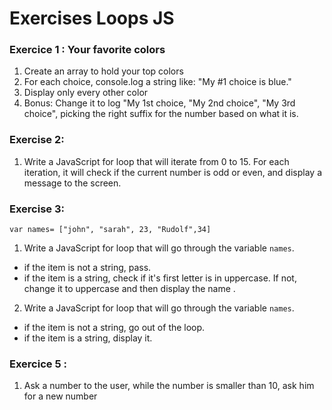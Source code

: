<!---Tags=["loops", "for", "while"]--->

# Exercises Loops JS

### Exercice 1 : Your favorite colors
1. Create an array to hold your top colors 
2. For each choice, console.log a string like: "My #1 choice is blue."
3. Display only every other color
3. Bonus: Change it to log "My 1st choice, "My 2nd choice", "My 3rd choice", picking the right suffix for the number based on what it is.

### Exercise 2:
1. Write a JavaScript for loop that will iterate from 0 to 15. For each iteration, it will check if the current number is odd or even, and display a message to the screen. 

### Exercise 3:
```
var names= ["john", "sarah", 23, "Rudolf",34]
```
1. Write a JavaScript for loop that will go through the variable `names`. 
* if the item is not a string, pass. 
* if the item is a string, check if it's first letter is in uppercase. If not, change it to uppercase and then display the name .

2. Write a JavaScript for loop that will go through the variable `names`. 
* if the item is not a string, go out of the loop. 
* if the item is a string, display it.

### Exercice 5 : 
1. Ask a number to the user, while the number is smaller than 10, ask him for a new number 



